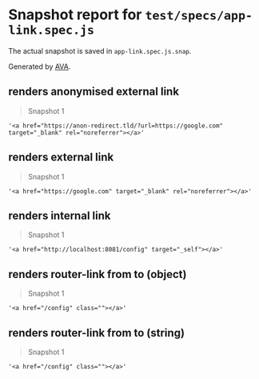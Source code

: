 # Snapshot report for `test/specs/app-link.spec.js`

The actual snapshot is saved in `app-link.spec.js.snap`.

Generated by [AVA](https://ava.li).

## renders anonymised external link

> Snapshot 1

    '<a href="https://anon-redirect.tld/?url=https://google.com" target="_blank" rel="noreferrer"></a>'

## renders external link

> Snapshot 1

    '<a href="https://google.com" target="_blank" rel="noreferrer"></a>'

## renders internal link

> Snapshot 1

    '<a href="http://localhost:8081/config" target="_self"></a>'

## renders router-link from to (object)

> Snapshot 1

    '<a href="/config" class=""></a>'

## renders router-link from to (string)

> Snapshot 1

    '<a href="/config" class=""></a>'
